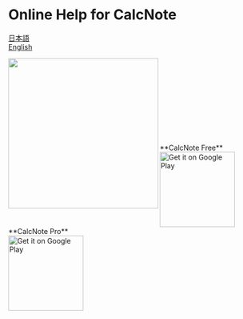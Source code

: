# Online Help for CalcNote

[日本語](documents/ja/index.md)  
[English](documents/en/index.md)


<img src='https://raw.githubusercontent.com/burton999dev/CalcNoteHelp/master/images/all/Amazing_math_fact.png' width="300px" align="left" />
<br><br><br><br><br><br><br><br><br><br>**CalcNote Free**<br>
<a href="https://play.google.com/store/apps/details?id=com.burton999.notecal&utm_source=global_co&utm_medium=prtnr&utm_content=Mar2515&utm_campaign=PartBadge&pcampaignid=MKT-AC-global-none-all-co-pr-py-PartBadges-Oct1515-1"><img alt="Get it on Google Play" src="https://play.google.com/intl/en_us/badges/images/apps/en-play-badge-border.png" width="150px" /></a>
<br>**CalcNote Pro**<br>
<a href="https://play.google.com/store/apps/details?id=com.burton999.notecal.pro&utm_source=global_co&utm_medium=prtnr&utm_content=Mar2515&utm_campaign=PartBadge&pcampaignid=MKT-AC-global-none-all-co-pr-py-PartBadges-Oct1515-1"><img alt="Get it on Google Play" src="https://play.google.com/intl/en_us/badges/images/apps/en-play-badge-border.png" width="150px" /></a>

>